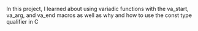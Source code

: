 In this project, I learned about using variadic functions with the va_start, va_arg, and va_end macros as well as why and how to use the const type qualifier in C
